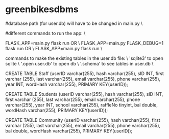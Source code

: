 # greenbikesdbms

#database path (for user.db) will have to be changed in main.py \\

#different commands to run the app: \\

FLASK_APP=main.py flask run OR \\
FLASK_APP=main.py FLASK_DEBUG=1 flask run OR \\
FLASK_APP=main.py flask run \\


commands to make the existing tables in the user.db file: \\
'sqlite3' to open sqlite  \\
'.open user.db' to open db \\
'.schema' to see tables in user.db \\

CREATE TABLE Staff (userID varchar(255), hash varchar(255), sID INT, first varchar (255), last varchar(255), email varchar(255), phone varchar(255), year INT, wordHash varchar(255), PRIMARY KEY(userID));

CREATE TABLE Students (userID varchar(255), hash varchar(255), sID INT, first varchar (255), last varchar(255), email varchar(255), phone varchar(255), year INT, school varchar(255), raffleNo tinyint, bal double, wordHash varchar(255), PRIMARY KEY(userID));

CREATE TABLE Community (userID varchar(255), hash varchar(255), first varchar (255), last varchar(255), email varchar(255), phone varchar(255), bal double, wordHash varchar(255), PRIMARY KEY(userID));
